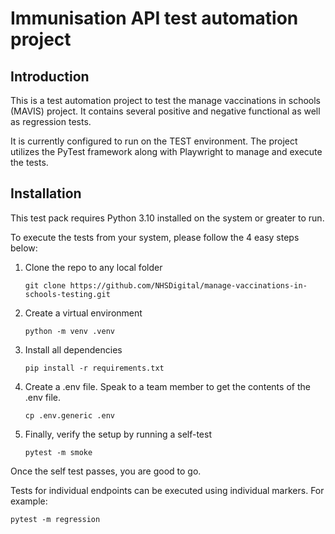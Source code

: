 # Immunisation API test automation project

## Introduction

This is a test automation project to test the manage vaccinations in schools (MAVIS) project.  It contains several positive and negative functional as well as regression tests.

It is currently configured to run on the TEST environment.  The project utilizes the PyTest framework along with Playwright to manage and execute the tests.

## Installation

This test pack requires Python 3.10 installed on the system or greater to run.

To execute the tests from your system, please follow the 4 easy steps below:

1. Clone the repo to any local folder
   
   ```console
   git clone https://github.com/NHSDigital/manage-vaccinations-in-schools-testing.git
   ```
   
1. Create a virtual environment

    ```console
    python -m venv .venv
    ```
    
1. Install all dependencies

    ```console
    pip install -r requirements.txt
    ```
    
1. Create a .env file.  Speak to a team member to get the contents of the .env file.
   
   ```console
   cp .env.generic .env
   ```

1. Finally, verify the setup by running a self-test

    ```console
    pytest -m smoke
    ```

Once the self test passes, you are good to go.

Tests for individual endpoints can be executed using individual markers.  For example:

```console
pytest -m regression
```
